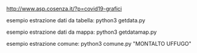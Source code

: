 http://www.asp.cosenza.it/?p=covid19-grafici

esempio estrazione dati da tabella:
python3 getdata.py

esempio estrazione dati da mappa:
python3 getdatamap.py

esempio estrazione comune:
python3 comune.py "MONTALTO UFFUGO"